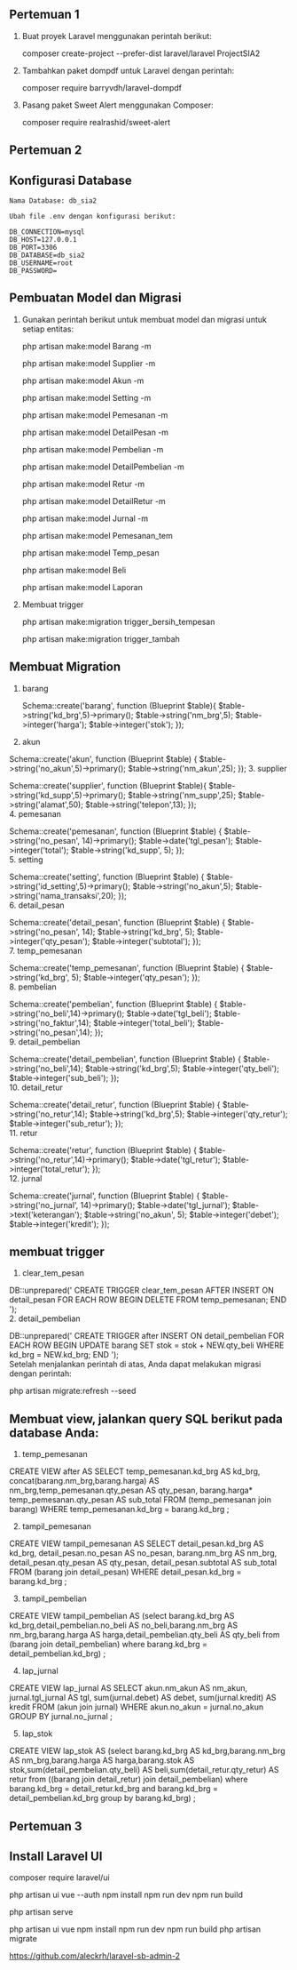 ## Pertemuan 1
1. Buat proyek Laravel menggunakan perintah berikut:

    composer create-project --prefer-dist laravel/laravel ProjectSIA2

2. Tambahkan paket dompdf untuk Laravel dengan perintah:

    composer require barryvdh/laravel-dompdf

3. Pasang paket Sweet Alert menggunakan Composer:

    composer require realrashid/sweet-alert

## Pertemuan 2

## Konfigurasi Database
    Nama Database: db_sia2

    Ubah file .env dengan konfigurasi berikut:

    DB_CONNECTION=mysql
    DB_HOST=127.0.0.1
    DB_PORT=3306
    DB_DATABASE=db_sia2
    DB_USERNAME=root
    DB_PASSWORD=

## Pembuatan Model dan Migrasi
1. Gunakan perintah berikut untuk membuat model dan migrasi untuk setiap entitas:

     php artisan make:model Barang -m
   
     php artisan make:model Supplier -m
   
     php artisan make:model Akun -m
   
     php artisan make:model Setting -m
   
     php artisan make:model Pemesanan -m
   
     php artisan make:model DetailPesan -m
   
     php artisan make:model Pembelian -m
   
     php artisan make:model DetailPembelian -m
   
     php artisan make:model Retur -m
   
     php artisan make:model DetailRetur -m
   
     php artisan make:model Jurnal -m
   
     php artisan make:model Pemesanan_tem
   
     php artisan make:model Temp_pesan
   
     php artisan make:model Beli
   
     php artisan make:model Laporan

3. Membuat trigger

     php artisan make:migration trigger_bersih_tempesan
   
     php artisan make:migration trigger_tambah

## Membuat Migration
1. barang
   
     Schema::create('barang', function (Blueprint $table){
         $table->string('kd_brg',5)->primary();
         $table->string('nm_brg',5);
         $table->integer('harga');
         $table->integer('stok');
 }); 
3. akun

 Schema::create('akun', function (Blueprint $table) {
     $table->string('no_akun',5)->primary();
     $table->string('nm_akun',25);
 });
3. supplier

 Schema::create('supplier', function (Blueprint $table){
     $table->string('kd_supp',5)->primary();
     $table->string('nm_supp',25);
     $table->string('alamat',50);
     $table->string('telepon',13);
 });  
4. pemesanan

 Schema::create('pemesanan', function (Blueprint $table) {
     $table->string('no_pesan', 14)->primary();
     $table->date('tgl_pesan');
     $table->integer('total');
     $table->string('kd_supp', 5);
 });    
5. setting

 Schema::create('setting', function (Blueprint $table) {
     $table->string('id_setting',5)->primary();
     $table->string('no_akun',5);
     $table->string('nama_transaksi',20);
 });    
6. detail_pesan

 Schema::create('detail_pesan', function (Blueprint $table) {
     $table->string('no_pesan', 14);
     $table->string('kd_brg', 5);
     $table->integer('qty_pesan');
     $table->integer('subtotal');
 });    
7. temp_pemesanan

  Schema::create('temp_pemesanan', function (Blueprint $table) {
     $table->string('kd_brg', 5);
     $table->integer('qty_pesan');
 });   
8. pembelian

 Schema::create('pembelian', function (Blueprint $table) {
     $table->string('no_beli',14)->primary();
     $table->date('tgl_beli');
     $table->string('no_faktur',14);
     $table->integer('total_beli');
     $table->string('no_pesan',14);
 });    
9. detail_pembelian

 Schema::create('detail_pembelian', function (Blueprint $table) {
     $table->string('no_beli',14);
     $table->string('kd_brg',5);
     $table->integer('qty_beli');
     $table->integer('sub_beli');
 });   
10. detail_retur

 Schema::create('detail_retur', function (Blueprint $table) {
    $table->string('no_retur',14);
    $table->string('kd_brg',5);
    $table->integer('qty_retur');
    $table->integer('sub_retur');
});   
11. retur

 Schema::create('retur', function (Blueprint $table) {
    $table->string('no_retur',14)->primary();
    $table->date('tgl_retur');
    $table->integer('total_retur');
});   
12. jurnal

 Schema::create('jurnal', function (Blueprint $table) {
    $table->string('no_jurnal', 14)->primary();
    $table->date('tgl_jurnal');
    $table->text('keterangan');
    $table->string('no_akun', 5);
    $table->integer('debet');
    $table->integer('kredit');
});  

## membuat trigger
1. clear_tem_pesan

  DB::unprepared('
 CREATE TRIGGER clear_tem_pesan AFTER INSERT ON detail_pesan
 FOR EACH ROW 
 BEGIN
     DELETE FROM temp_pemesanan;
 END
 ');   
2. detail_pembelian

 DB::unprepared('
     CREATE TRIGGER after  INSERT ON detail_pembelian
     FOR EACH ROW BEGIN
         UPDATE barang
             SET stok = stok + NEW.qty_beli
         WHERE
             kd_brg = NEW.kd_brg;
     END
 ');    
Setelah menjalankan perintah di atas, Anda dapat melakukan migrasi dengan perintah:

php artisan migrate:refresh --seed

## Membuat view, jalankan query SQL berikut pada database Anda:
1. temp_pemesanan

CREATE VIEW after AS SELECT temp_pemesanan.kd_brg AS kd_brg, concat(barang.nm_brg,barang.harga) AS nm_brg,temp_pemesanan.qty_pesan AS qty_pesan, barang.harga* temp_pemesanan.qty_pesan AS sub_total FROM (temp_pemesanan join barang) WHERE temp_pemesanan.kd_brg = barang.kd_brg ;

2. tampil_pemesanan

CREATE VIEW tampil_pemesanan AS SELECT detail_pesan.kd_brg AS kd_brg, detail_pesan.no_pesan AS no_pesan, barang.nm_brg AS nm_brg, detail_pesan.qty_pesan AS qty_pesan, detail_pesan.subtotal AS sub_total FROM (barang join detail_pesan) WHERE detail_pesan.kd_brg = barang.kd_brg ;

3. tampil_pembelian

CREATE VIEW tampil_pembelian AS (select barang.kd_brg AS kd_brg,detail_pembelian.no_beli AS no_beli,barang.nm_brg AS nm_brg,barang.harga AS harga,detail_pembelian.qty_beli AS qty_beli from (barang join detail_pembelian) where barang.kd_brg = detail_pembelian.kd_brg) ;

4. lap_jurnal

CREATE VIEW lap_jurnal AS SELECT akun.nm_akun AS nm_akun, jurnal.tgl_jurnal AS tgl, sum(jurnal.debet) AS debet, sum(jurnal.kredit) AS kredit FROM (akun join jurnal) WHERE akun.no_akun = jurnal.no_akun GROUP BY jurnal.no_jurnal ;

5. lap_stok

CREATE VIEW lap_stok AS (select barang.kd_brg AS kd_brg,barang.nm_brg AS nm_brg,barang.harga AS harga,barang.stok AS stok,sum(detail_pembelian.qty_beli) AS beli,sum(detail_retur.qty_retur) AS retur from ((barang join detail_retur) join detail_pembelian) where barang.kd_brg = detail_retur.kd_brg and barang.kd_brg = detail_pembelian.kd_brg group by barang.kd_brg) ;

## Pertemuan 3
## Install Laravel UI
composer require laravel/ui

php artisan ui vue --auth
npm install
npm run dev
npm run build

php artisan serve

php artisan ui vue
npm install
npm run dev
npm run build
php artisan migrate

https://github.com/aleckrh/laravel-sb-admin-2
